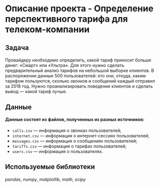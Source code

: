 # Описание проекта - Определение перспективного тарифа для телеком-компании

## Задача
#### 
Провайдеру необходимо определить, какой тариф приносит больше денег: «Смарт» или «Ультра». Для этого нужно сделать предварительный анализ тарифов на небольшой выборке клиентов. В распоряжении данные 500 пользователей: кто они, откуда, каким тарифом пользуются, сколько звонков и сообщений каждый отправил за 2018 год. Нужно проанализировать поведение клиентов и сделать вывод — какой тариф лучше.

## Данные
#### Данные состоят из файлов, полученных из разных источников:

- `calls.csv` — информация о звонках пользователей;
- `internet.csv` — информация о интернет-сессиях пользователей;
- `messages.csv` — информация о сообщениях пользователей;
- `tariffs.csv` — информация о тарифах пользователей;
- `users.csv` — информация о пользователях.

## Используемые библиотеки

#### 
*pandas*, *numpy*, *matplotlib*, *math*, *scipy*
